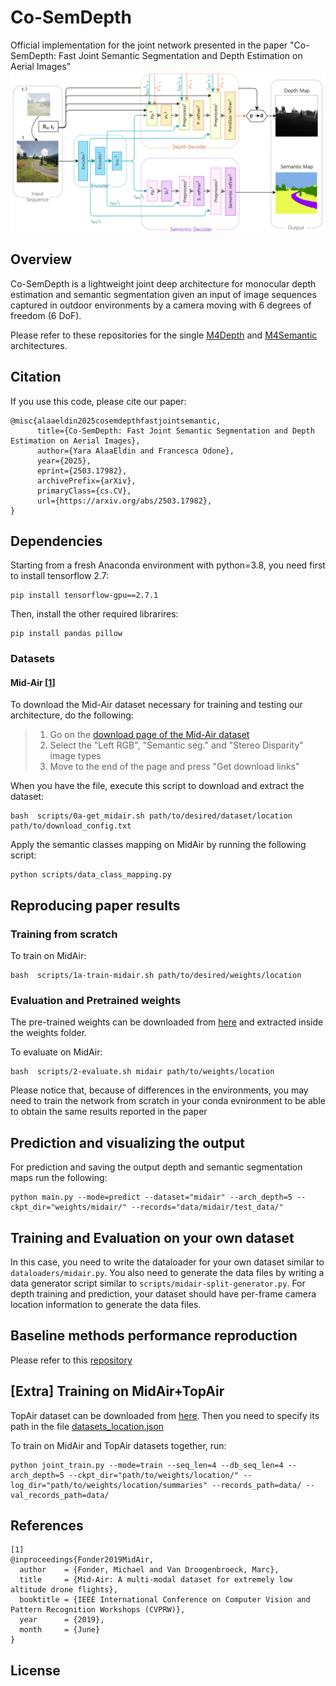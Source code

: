 # Co-SemDepth
Official implementation for the joint network presented in the paper "Co-SemDepth: Fast Joint Semantic Segmentation and Depth Estimation on Aerial Images" 
![alt text](https://github.com/Malga-Vision/Co-SemDepth/blob/main/joint_arch.png?raw=true)
## Overview
Co-SemDepth is a lightweight joint deep architecture for monocular depth estimation and semantic segmentation given an input of image sequences captured in outdoor environments by a camera moving with 6 degrees of freedom (6 DoF). 

Please refer to these repositories for the single [M4Depth](https://github.com/michael-fonder/M4Depth) and [M4Semantic](https://github.com/Malga-Vision/M4Semantic) architectures.
## Citation
If you use this code, please cite our paper:
```
@misc{alaaeldin2025cosemdepthfastjointsemantic,
      title={Co-SemDepth: Fast Joint Semantic Segmentation and Depth Estimation on Aerial Images}, 
      author={Yara AlaaEldin and Francesca Odone},
      year={2025},
      eprint={2503.17982},
      archivePrefix={arXiv},
      primaryClass={cs.CV},
      url={https://arxiv.org/abs/2503.17982}, 
}
```
## Dependencies
Starting from a fresh Anaconda environment with python=3.8, you need first to install tensorflow 2.7:
```shell
pip install tensorflow-gpu==2.7.1
```

Then, install the other required librarires:
```shell
pip install pandas pillow
```

### Datasets

#### Mid-Air [[1](#ref_1)]

To download the Mid-Air dataset necessary for training and testing our architecture, do the following:
> 1. Go on the [download page of the Mid-Air dataset](https://midair.ulg.ac.be/download.html)
> 2. Select the "Left RGB", "Semantic seg." and "Stereo Disparity" image types
> 3. Move to the end of the page and press "Get download links"

When you have the file, execute this script to download and extract the dataset:
```shell
bash  scripts/0a-get_midair.sh path/to/desired/dataset/location path/to/download_config.txt
```

Apply the semantic classes mapping on MidAir by running the following script:
```shell
python scripts/data_class_mapping.py
```
## Reproducing paper results

### Training from scratch
To train on MidAir:
```shell
bash  scripts/1a-train-midair.sh path/to/desired/weights/location
```

### Evaluation and Pretrained weights
The pre-trained weights can be downloaded from [here](https://drive.google.com/file/d/1N5Av4b_eVzGohn0OmgRhWlpN1YuIVcb9/view?usp=sharing) and extracted inside the weights folder.

To evaluate on MidAir:
```shell
bash  scripts/2-evaluate.sh midair path/to/weights/location
```

Please notice that, because of differences in the environments, you may need to train the network from scratch in your conda evnironment to be able to obtain the same results reported in the paper

## Prediction and visualizing the output
For prediction and saving the output depth and semantic segmentation maps run the following:

```shell
python main.py --mode=predict --dataset="midair" --arch_depth=5 --ckpt_dir="weights/midair/" --records="data/midair/test_data/"
```
## Training and Evaluation on your own dataset
In this case, you need to write the dataloader for your own dataset similar to `dataloaders/midair.py`. You also need to generate the data files by writing a data generator script similar to `scripts/midair-split-generator.py`. For depth training and prediction, your dataset should have per-frame camera location information to generate the data files.
## Baseline methods performance reproduction
Please refer to this [repository](https://github.com/Malga-Vision/M4Semantic)

## [Extra] Training on MidAir+TopAir
TopAir dataset can be downloaded from [here](https://huggingface.co/datasets/yaraalaa0/TopAir). Then you need to specify its path in the file [datasets_location.json](https://github.com/Malga-Vision/Co-SemDepth/blob/main/datasets_location.json)

To train on MidAir and TopAir datasets together, run:
```shell
python joint_train.py --mode=train --seq_len=4 --db_seq_len=4 --arch_depth=5 --ckpt_dir="path/to/weights/location/" --log_dir="path/to/weights/location/summaries" --records_path=data/ --val_records_path=data/
```
## References

<a name="ref_1"></a>

```
[1]
@inproceedings{Fonder2019MidAir,
  author    = {Fonder, Michael and Van Droogenbroeck, Marc},
  title     = {Mid-Air: A multi-modal dataset for extremely low altitude drone flights},
  booktitle = {IEEE International Conference on Computer Vision and Pattern Recognition Workshops (CVPRW)},
  year      = {2019},
  month     = {June}
}
```
## License

